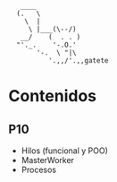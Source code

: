 ```
   ____
  (.   \
    \  |
     \ |___(\--/)
   __/    (  . . )
  "'._.    '-.O.'
       '-.  \ "|\
          '.,,/'.,,gatete
```

# Contenidos

## P10

- Hilos (funcional y POO)
- MasterWorker
- Procesos
